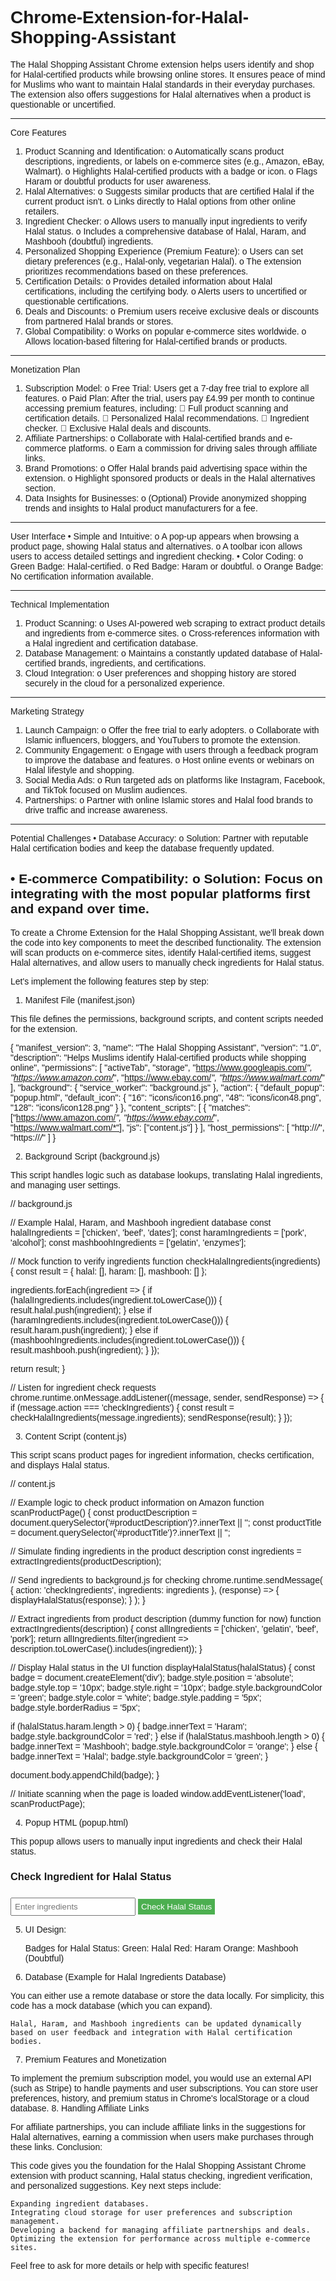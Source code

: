 # Chrome-Extension-for-Halal-Shopping-Assistant
The Halal Shopping Assistant Chrome extension helps users identify and shop for Halal-certified products while browsing online stores. It ensures peace of mind for Muslims who want to maintain Halal standards in their everyday purchases. The extension also offers suggestions for Halal alternatives when a product is questionable or uncertified.
________________________________________
Core Features
1. Product Scanning and Identification:
o Automatically scans product descriptions, ingredients, or labels on e-commerce sites (e.g., Amazon, eBay, Walmart).
o Highlights Halal-certified products with a badge or icon.
o Flags Haram or doubtful products for user awareness.
2. Halal Alternatives:
o Suggests similar products that are certified Halal if the current product isn't.
o Links directly to Halal options from other online retailers.
3. Ingredient Checker:
o Allows users to manually input ingredients to verify Halal status.
o Includes a comprehensive database of Halal, Haram, and Mashbooh (doubtful) ingredients.
4. Personalized Shopping Experience (Premium Feature):
o Users can set dietary preferences (e.g., Halal-only, vegetarian Halal).
o The extension prioritizes recommendations based on these preferences.
5. Certification Details:
o Provides detailed information about Halal certifications, including the certifying body.
o Alerts users to uncertified or questionable certifications.
6. Deals and Discounts:
o Premium users receive exclusive deals or discounts from partnered Halal brands or stores.
7. Global Compatibility:
o Works on popular e-commerce sites worldwide.
o Allows location-based filtering for Halal-certified brands or products.
________________________________________
Monetization Plan
1. Subscription Model:
o Free Trial: Users get a 7-day free trial to explore all features.
o Paid Plan: After the trial, users pay £4.99 per month to continue accessing premium features, including:
 Full product scanning and certification details.
 Personalized Halal recommendations.
 Ingredient checker.
 Exclusive Halal deals and discounts.
2. Affiliate Partnerships:
o Collaborate with Halal-certified brands and e-commerce platforms.
o Earn a commission for driving sales through affiliate links.
3. Brand Promotions:
o Offer Halal brands paid advertising space within the extension.
o Highlight sponsored products or deals in the Halal alternatives section.
4. Data Insights for Businesses:
o (Optional) Provide anonymized shopping trends and insights to Halal product manufacturers for a fee.
________________________________________
User Interface
• Simple and Intuitive:
o A pop-up appears when browsing a product page, showing Halal status and alternatives.
o A toolbar icon allows users to access detailed settings and ingredient checking.
• Color Coding:
o Green Badge: Halal-certified.
o Red Badge: Haram or doubtful.
o Orange Badge: No certification information available.
________________________________________



Technical Implementation
1. Product Scanning:
o Uses AI-powered web scraping to extract product details and ingredients from e-commerce sites.
o Cross-references information with a Halal ingredient and certification database.
2. Database Management:
o Maintains a constantly updated database of Halal-certified brands, ingredients, and certifications.
3. Cloud Integration:
o User preferences and shopping history are stored securely in the cloud for a personalized experience.
________________________________________
Marketing Strategy
1. Launch Campaign:
o Offer the free trial to early adopters.
o Collaborate with Islamic influencers, bloggers, and YouTubers to promote the extension.
2. Community Engagement:
o Engage with users through a feedback program to improve the database and features.
o Host online events or webinars on Halal lifestyle and shopping.
3. Social Media Ads:
o Run targeted ads on platforms like Instagram, Facebook, and TikTok focused on Muslim audiences.
4. Partnerships:
o Partner with online Islamic stores and Halal food brands to drive traffic and increase awareness.
________________________________________

Potential Challenges
• Database Accuracy:
o Solution: Partner with reputable Halal certification bodies and keep the database frequently updated.


• E-commerce Compatibility:
o Solution: Focus on integrating with the most popular platforms first and expand over time.
-------------------
To create a Chrome Extension for the Halal Shopping Assistant, we'll break down the code into key components to meet the described functionality. The extension will scan products on e-commerce sites, identify Halal-certified items, suggest Halal alternatives, and allow users to manually check ingredients for Halal status.

Let's implement the following features step by step:
1. Manifest File (manifest.json)

This file defines the permissions, background scripts, and content scripts needed for the extension.

{
  "manifest_version": 3,
  "name": "The Halal Shopping Assistant",
  "version": "1.0",
  "description": "Helps Muslims identify Halal-certified products while shopping online",
  "permissions": [
    "activeTab",
    "storage",
    "https://www.googleapis.com/*",
    "https://www.amazon.com/*",
    "https://www.ebay.com/*",
    "https://www.walmart.com/*"
  ],
  "background": {
    "service_worker": "background.js"
  },
  "action": {
    "default_popup": "popup.html",
    "default_icon": {
      "16": "icons/icon16.png",
      "48": "icons/icon48.png",
      "128": "icons/icon128.png"
    }
  },
  "content_scripts": [
    {
      "matches": ["https://www.amazon.com/*", "https://www.ebay.com/*", "https://www.walmart.com/*"],
      "js": ["content.js"]
    }
  ],
  "host_permissions": [
    "http://*/*",
    "https://*/*"
  ]
}

2. Background Script (background.js)

This script handles logic such as database lookups, translating Halal ingredients, and managing user settings.

// background.js

// Example Halal, Haram, and Mashbooh ingredient database
const halalIngredients = ['chicken', 'beef', 'dates'];
const haramIngredients = ['pork', 'alcohol'];
const mashboohIngredients = ['gelatin', 'enzymes'];

// Mock function to verify ingredients
function checkHalalIngredients(ingredients) {
  const result = {
    halal: [],
    haram: [],
    mashbooh: []
  };

  ingredients.forEach(ingredient => {
    if (halalIngredients.includes(ingredient.toLowerCase())) {
      result.halal.push(ingredient);
    } else if (haramIngredients.includes(ingredient.toLowerCase())) {
      result.haram.push(ingredient);
    } else if (mashboohIngredients.includes(ingredient.toLowerCase())) {
      result.mashbooh.push(ingredient);
    }
  });

  return result;
}

// Listen for ingredient check requests
chrome.runtime.onMessage.addListener((message, sender, sendResponse) => {
  if (message.action === 'checkIngredients') {
    const result = checkHalalIngredients(message.ingredients);
    sendResponse(result);
  }
});

3. Content Script (content.js)

This script scans product pages for ingredient information, checks certification, and displays Halal status.

// content.js

// Example logic to check product information on Amazon
function scanProductPage() {
  const productDescription = document.querySelector('#productDescription')?.innerText || '';
  const productTitle = document.querySelector('#productTitle')?.innerText || '';

  // Simulate finding ingredients in the product description
  const ingredients = extractIngredients(productDescription);

  // Send ingredients to background.js for checking
  chrome.runtime.sendMessage(
    { action: 'checkIngredients', ingredients: ingredients },
    (response) => {
      displayHalalStatus(response);
    }
  );
}

// Extract ingredients from product description (dummy function for now)
function extractIngredients(description) {
  const allIngredients = ['chicken', 'gelatin', 'beef', 'pork'];
  return allIngredients.filter(ingredient => description.toLowerCase().includes(ingredient));
}

// Display Halal status in the UI
function displayHalalStatus(halalStatus) {
  const badge = document.createElement('div');
  badge.style.position = 'absolute';
  badge.style.top = '10px';
  badge.style.right = '10px';
  badge.style.backgroundColor = 'green';
  badge.style.color = 'white';
  badge.style.padding = '5px';
  badge.style.borderRadius = '5px';

  if (halalStatus.haram.length > 0) {
    badge.innerText = 'Haram';
    badge.style.backgroundColor = 'red';
  } else if (halalStatus.mashbooh.length > 0) {
    badge.innerText = 'Mashbooh';
    badge.style.backgroundColor = 'orange';
  } else {
    badge.innerText = 'Halal';
    badge.style.backgroundColor = 'green';
  }

  document.body.appendChild(badge);
}

// Initiate scanning when the page is loaded
window.addEventListener('load', scanProductPage);

4. Popup HTML (popup.html)

This popup allows users to manually input ingredients and check their Halal status.

<!DOCTYPE html>
<html lang="en">
<head>
  <meta charset="UTF-8">
  <meta name="viewport" content="width=device-width, initial-scale=1.0">
  <title>Halal Shopping Assistant</title>
  <style>
    body {
      font-family: Arial, sans-serif;
      padding: 10px;
    }
    input[type="text"] {
      width: 200px;
      padding: 5px;
    }
    button {
      padding: 5px;
      margin-top: 10px;
      background-color: #4CAF50;
      color: white;
      border: none;
      cursor: pointer;
    }
    button:hover {
      background-color: #45a049;
    }
  </style>
</head>
<body>
  <h3>Check Ingredient for Halal Status</h3>
  <input type="text" id="ingredientsInput" placeholder="Enter ingredients" />
  <button id="checkButton">Check Halal Status</button>
  <div id="result"></div>

  <script>
    document.getElementById('checkButton').addEventListener('click', () => {
      const ingredients = document.getElementById('ingredientsInput').value.split(',');
      chrome.runtime.sendMessage(
        { action: 'checkIngredients', ingredients: ingredients },
        (response) => {
          const resultDiv = document.getElementById('result');
          if (response.haram.length > 0) {
            resultDiv.innerHTML = `<p style="color: red;">Haram: ${response.haram.join(', ')}</p>`;
          } else if (response.mashbooh.length > 0) {
            resultDiv.innerHTML = `<p style="color: orange;">Mashbooh: ${response.mashbooh.join(', ')}</p>`;
          } else {
            resultDiv.innerHTML = `<p style="color: green;">Halal: ${response.halal.join(', ')}</p>`;
          }
        }
      );
    });
  </script>
</body>
</html>

5. UI Design:

    Badges for Halal Status:
        Green: Halal
        Red: Haram
        Orange: Mashbooh (Doubtful)

6. Database (Example for Halal Ingredients Database)

You can either use a remote database or store the data locally. For simplicity, this code has a mock database (which you can expand).

    Halal, Haram, and Mashbooh ingredients can be updated dynamically based on user feedback and integration with Halal certification bodies.

7. Premium Features and Monetization

To implement the premium subscription model, you would use an external API (such as Stripe) to handle payments and user subscriptions. You can store user preferences, history, and premium status in Chrome's localStorage or a cloud database.
8. Handling Affiliate Links

For affiliate partnerships, you can include affiliate links in the suggestions for Halal alternatives, earning a commission when users make purchases through these links.
Conclusion:

This code gives you the foundation for the Halal Shopping Assistant Chrome extension with product scanning, Halal status checking, ingredient verification, and personalized suggestions. Key next steps include:

    Expanding ingredient databases.
    Integrating cloud storage for user preferences and subscription management.
    Developing a backend for managing affiliate partnerships and deals.
    Optimizing the extension for performance across multiple e-commerce sites.

Feel free to ask for more details or help with specific features!
